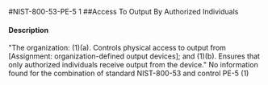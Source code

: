 #NIST-800-53-PE-5 1
##Access To Output By Authorized Individuals
#### Description
"The organization:
   (1)(a).  Controls physical access to output from [Assignment: organization-defined output devices]; and
   (1)(b).  Ensures that only authorized individuals receive output from the device."
No information found for the combination of standard NIST-800-53 and control PE-5 (1)
